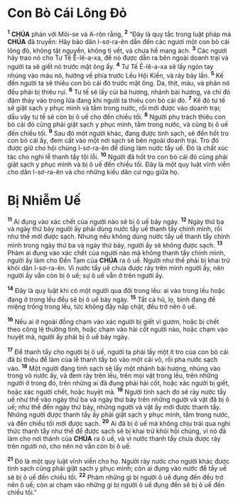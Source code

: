 # Con Bò Cái Lông Đỏ
<sup><b>1</b></sup> **CHÚA** phán với Môi-se và A-rôn rằng, <sup><b>2</b></sup> “Đây là quy tắc trong luật pháp mà **CHÚA** đã truyền: Hãy bảo dân I-sơ-ra-ên dẫn đến các ngươi một con bò cái lông đỏ, không tật nguyền, không tì vết, và chưa hề mang ách. <sup><b>3</b></sup> Các ngươi hãy trao nó cho Tư Tế Ê-lê-a-xa, để nó được dẫn ra bên ngoài doanh trại và người ta sẽ giết nó trước mặt ông ấy. <sup><b>4</b></sup> Tư Tế Ê-lê-a-xa sẽ lấy ngón tay nhúng vào máu nó, hướng về phía trước Lều Hội Kiến, và rảy bảy lần. <sup><b>5</b></sup> Kế đến người ta sẽ thiêu con bò cái đó trước mặt ông. Da, thịt, máu, và phân nó đều phải bị thiêu rụi. <sup><b>6</b></sup> Tư tế sẽ lấy củi bá hương, nhánh bài hương, và chỉ đỏ đậm thảy vào trong lửa đang khi người ta thiêu con bò cái đó. <sup><b>7</b></sup> Kế đó tư tế sẽ giặt sạch y phục mình và tắm trong nước, rồi mới được vào doanh trại; dầu vậy tư tế sẽ còn bị ô uế cho đến chiều tối. <sup><b>8</b></sup> Người phụ trách thiêu con bò cái đó cũng phải giặt sạch y phục mình, tắm trong nước, và cũng bị ô uế đến chiều tối. <sup><b>9</b></sup> Sau đó một người khác, đang được tinh sạch, sẽ đến hốt tro con bò cái ấy, đem cất vào một nơi sạch sẽ bên ngoài doanh trại. Tro đó được giữ cho hội chúng I-sơ-ra-ên để dùng làm nước tẩy uế. Đó là chất xúc tác cho nghi lễ thanh tẩy tội lỗi. <sup><b>10</b></sup> Người đã hốt tro con bò cái đó cũng phải giặt sạch y phục mình và bị ô uế đến chiều tối. Đây là một quy luật vĩnh viễn cho dân I-sơ-ra-ên và cho những kiều dân cư ngụ giữa họ.


# Bị Nhiễm Uế
<sup><b>11</b></sup> Ai đụng vào xác chết của người nào sẽ bị ô uế bảy ngày. <sup><b>12</b></sup> Ngày thứ ba và ngày thứ bảy người ấy phải dùng nước tẩy uế thanh tẩy chính mình, rồi như thế mới được sạch. Nhưng nếu không dùng nước tẩy uế thanh tẩy chính mình trong ngày thứ ba và ngày thứ bảy, người ấy sẽ không được sạch. <sup><b>13</b></sup> Phàm ai đụng vào xác chết của người nào mà không thanh tẩy chính mình, người ấy làm cho Đền Tạm của **CHÚA** ra ô uế. Người như thế phải bị khai trừ khỏi dân I-sơ-ra-ên. Vì nước tẩy uế chưa được rảy trên mình người ấy, nên người ấy vẫn còn bị ô uế; sự ô uế vẫn ở trên người ấy.

<sup><b>14</b></sup> Đây là quy luật khi có một người qua đời trong lều: ai vào trong lều hoặc đang ở trong lều đều sẽ bị ô uế bảy ngày. <sup><b>15</b></sup> Tất cả hũ, lọ, bình đang để miệng trống trong lều, tức không đậy nắp chặt, đều trở nên ô uế.

<sup><b>16</b></sup> Nếu ai ở ngoài đồng chạm vào xác người bị giết vì gươm, hoặc bị chết theo công lệ thường tình, hoặc chạm vào hài cốt người nào, hoặc chạm vào huyệt mả, người ấy phải bị ô uế bảy ngày.

<sup><b>17</b></sup> Để thanh tẩy cho người bị ô uế, người ta phải lấy một ít tro của con bò cái đã bị thiêu để làm của lễ thanh tẩy bỏ vào một cái vò, rồi pha nước sạch vào. <sup><b>18</b></sup> Một người đang tinh sạch sẽ lấy một nhánh bài hương, nhúng vào trong vò nước ấy, và đem rảy trên lều, trên mọi vật trong lều, trên những người ở trong đó, trên những ai đã đụng phải hài cốt, hoặc xác người bị giết, hoặc xác người chết, hoặc huyệt mả. <sup><b>19</b></sup> Người tinh sạch đó sẽ rảy nước tẩy uế như thế vào ngày thứ ba và ngày thứ bảy trên những người và vật đã bị ô uế; như thế đến ngày thứ bảy, những người và vật ấy mới được thanh tẩy. Những người được thanh tẩy ấy phải giặt sạch y phục mình, tắm trong nước, và đến chiều tối mới được sạch. <sup><b>20</b></sup> Ai đã bị ô uế mà không chịu trải qua nghi thức thanh tẩy như thế để được sạch sẽ bị khai trừ khỏi hội chúng, vì nó đã làm cho nơi thánh của **CHÚA** ra ô uế, và vì nước thanh tẩy chưa được rảy trên người nó, cho nên nó vẫn còn bị ô uế.

<sup><b>21</b></sup> Đó là một quy luật vĩnh viễn cho họ. Người rảy nước cho người khác được tinh sạch cũng phải giặt sạch y phục mình; còn ai đụng vào nước để tẩy uế sẽ bị ô uế đến chiều tối. <sup><b>22</b></sup> Phàm những gì bị người ô uế đụng đến đều trở nên ô uế; còn ai chạm vào những gì bị người ô uế đụng đến sẽ bị ô uế đến chiều tối.”